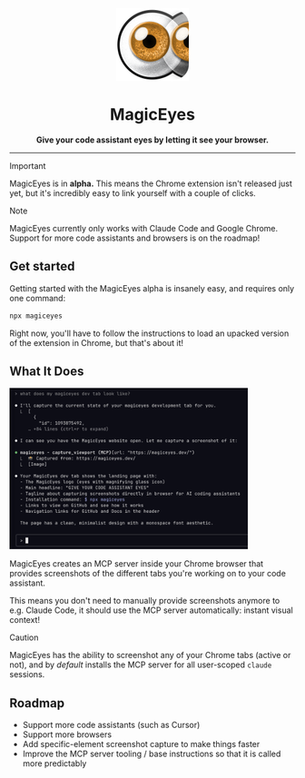 <div align="center">
  <img src="./main-icon.png" alt="MagicEyes" width="128" height="128" />
  
  # MagicEyes
  
  **Give your code assistant eyes by letting it see your browser.**
  
  ---
</div>

> [!IMPORTANT]
> MagicEyes is in **alpha.**
> This means the Chrome extension isn't released just yet, but it's
> incredibly easy to link yourself with a couple of clicks.

> [!NOTE]
> MagicEyes currently only works with Claude Code and Google Chrome.
> Support for more code assistants and browsers is on the roadmap!

## Get started

Getting started with the MagicEyes alpha is insanely easy, and requires only one command:

```bash
npx magiceyes
```

Right now, you'll have to follow the instructions to load an upacked version of the extension in Chrome, but that's about it!

## What It Does

<img src="./example-screenshot-001.png" alt="Example screenshot" width="420" />

MagicEyes creates an MCP server inside your Chrome browser that provides screenshots of the different tabs you're working on to your code assistant.

This means you don't need to manually provide screenshots anymore to e.g. Claude Code, it should use the MCP server automatically: instant visual context!

> [!CAUTION]
> MagicEyes has the ability to screenshot any of your Chrome tabs (active or not), and by _default_ installs the MCP server for all user-scoped `claude` sessions.

## Roadmap

- Support more code assistants (such as Cursor)
- Support more browsers
- Add specific-element screenshot capture to make things faster
- Improve the MCP server tooling / base instructions so that it is called more predictably
